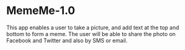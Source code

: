 # MemeMe-1.0

This app enables a user to take a picture, and add text at the top and bottom to form a meme. The user will be able to share the photo on Facebook and Twitter and also by SMS or email.
